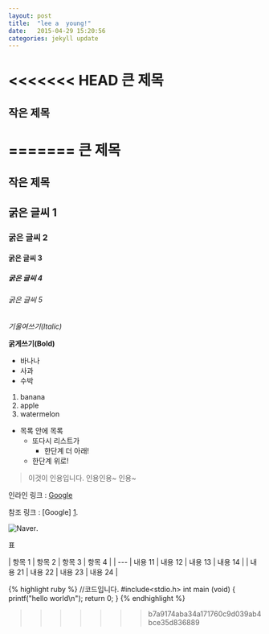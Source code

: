 ```yaml
---
layout: post
title:  "lee a  young!"
date:   2015-04-29 15:20:56
categories: jekyll update
---
```

<<<<<<< HEAD
큰 제목
========
작은 제목
----------


=======
큰 제목 
==========   

작은 제목 
-------------



## 굵은 글씨 1 

### 굵은 글씨 2 

#### 굵은 글씨 3 

##### 굵은 글씨 4 

###### 굵은 글씨 5 


*기울여쓰기(Italic)*

**굵게쓰기(Bold)**




*   바나나
*   사과
*   수박


1.  banana
2.  apple
3.  watermelon



- 목록 안에 목록
    -  또다시 리스트가
        *  한단계 더 아래!
    -  한단계 위로!


> 이것이 인용입니다.
> 인용인용~
> 인용~

인라인 링크 :  [Google](http://www.google.com/)

참조 링크 : [Google] [1].

[1]: http://www.google.com/


![Naver](http://img.naver.net/static/www/u/2013/0731/nmms_224940510.gif).


표

| 항목 1 | 항목 2 | 항목 3 | 항목 4 |
| ---
| 내용 11 | 내용 12 | 내용 13 | 내용 14 |
| 내용 21 | 내용 22 | 내용 23 | 내용 24 |


{% highlight ruby %}
//코드입니다.
    #include<stdio.h>
    int main (void)
    {
	printf("hello world\n");
	return 0;
    }
{% endhighlight %}



[Naver]:      http://www.naver.com
>>>>>>> b7a9174aba34a171760c9d039ab4bce35d836889
